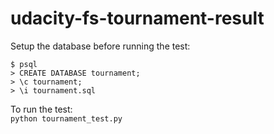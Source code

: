 # udacity-fs-tournament-result

Setup the database before running the test:  
```
$ psql
> CREATE DATABASE tournament;
> \c tournament;
> \i tournament.sql
```

To run the test:  
```python tournament_test.py```
